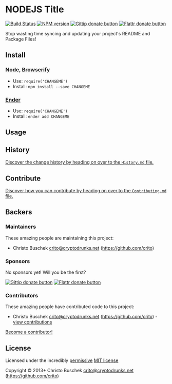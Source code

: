 
<!-- TITLE/ -->

# NODEJS Title

<!-- /TITLE -->


<!-- BADGES/ -->

[![Build Status](http://img.shields.io/travis-ci/crito/CHANGEME.png?branch=master)](http://travis-ci.org/crito/CHANGEME "Check this project's build status on TravisCI")
[![NPM version](http://badge.fury.io/js/CHANGEME.png)](https://npmjs.org/package/CHANGEME "View this project on NPM")
[![Gittip donate button](http://img.shields.io/gittip/crito.png)](https://www.gittip.com/crito/ "Donate weekly to this project using Gittip")
[![Flattr donate button](http://img.shields.io/flattr/donate.png?color=yellow)](http://flattr.com/thing/344188/balupton-on-Flattr "Donate monthly to this project using Flattr")

<!-- /BADGES -->


<!-- DESCRIPTION/ -->

Stop wasting time syncing and updating your project's README and Package Files!

<!-- /DESCRIPTION -->


<!-- INSTALL/ -->

## Install

### [Node](http://nodejs.org/), [Browserify](http://browserify.org/)
- Use: `require('CHANGEME')`
- Install: `npm install --save CHANGEME`

### [Ender](http://ender.jit.su/)
- Use: `require('CHANGEME')`
- Install: `ender add CHANGEME`

<!-- /INSTALL -->


## Usage


<!-- HISTORY/ -->

## History
[Discover the change history by heading on over to the `History.md` file.](https://github.com/crito/CHANGEME/blob/master/History.md#files)

<!-- /HISTORY -->


<!-- CONTRIBUTE/ -->

## Contribute

[Discover how you can contribute by heading on over to the `Contributing.md` file.](https://github.com/crito/CHANGEME/blob/master/Contributing.md#files)

<!-- /CONTRIBUTE -->


<!-- BACKERS/ -->

## Backers

### Maintainers

These amazing people are maintaining this project:

- Christo Buschek <crito@cryptodrunks.net> (https://github.com/crito)

### Sponsors

No sponsors yet! Will you be the first?

[![Gittip donate button](http://img.shields.io/gittip/crito.png)](https://www.gittip.com/crito/ "Donate weekly to this project using Gittip")
[![Flattr donate button](http://img.shields.io/flattr/donate.png?color=yellow)](http://flattr.com/thing/344188/balupton-on-Flattr "Donate monthly to this project using Flattr")

### Contributors

These amazing people have contributed code to this project:

- Christo Buschek <crito@cryptodrunks.net> (https://github.com/crito) - [view contributions](https://github.com/crito/CHANGEME/commits?author=crito)

[Become a contributor!](https://github.com/crito/CHANGEME/blob/master/Contributing.md#files)

<!-- /BACKERS -->


<!-- LICENSE/ -->

## License

Licensed under the incredibly [permissive](http://en.wikipedia.org/wiki/Permissive_free_software_licence) [MIT license](http://creativecommons.org/licenses/MIT/)

Copyright &copy; 2013+ Christo Buschek <crito@cryptodrunks.net>
(https://github.com/crito)

<!-- /LICENSE -->


